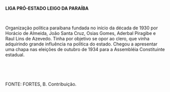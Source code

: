 **LIGA PRÓ-ESTADO LEIGO DA PARAÍBA**

 

Organização política paraibana fundada no início da década de 1930 por
Horácio de Almeida, João Santa Cruz, Osias Gomes, Aderbal Piragibe e
Raul Lins de Azevedo. Tinha por objetivo se opor ao clero, que vinha
adquirindo grande influência na política do estado. Chegou a apresentar
uma chapa nas eleições de outubro de 1934 para a Assembléia Constituinte
estadual.

 

 

FONTE: FORTES, B. Contribuição.

 
